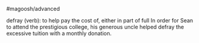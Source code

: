 #magoosh/advanced

defray (verb): to help pay the cost of, either in part of full 
In order for Sean to attend the prestigious college, his generous uncle helped defray the excessive tuition 
with a monthly donation. 
